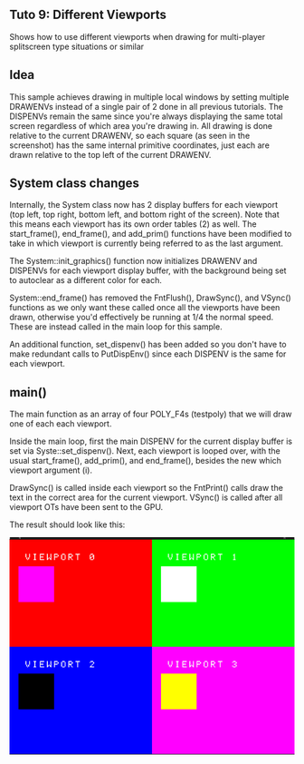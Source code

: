 ## Tuto 9: Different Viewports

Shows how to use different viewports when drawing for multi-player
splitscreen type situations or similar

## Idea

This sample achieves drawing in multiple local windows by
setting multiple DRAWENVs instead of a single pair of 2 done in
all previous tutorials. The DISPENVs remain the same since you're
always displaying the same total screen regardless of which area
you're drawing in. All drawing is done relative to the current
DRAWENV, so each square (as seen in the screenshot) has the same
internal primitive coordinates, just each are drawn relative to
the top left of the current DRAWENV.

## System class changes

Internally, the System class now has 2 display buffers for each viewport
(top left, top right, bottom left, and bottom right of the screen). Note that this
means each viewport has its own order tables (2) as well.
The start_frame(), end_frame(), and add_prim() functions have been modified
to take in which viewport is currently being referred to as the last
argument. 

The System::init_graphics() function now initializes DRAWENV and DISPENVs for
each viewport display buffer, with the background being set to autoclear as a
different color for each.

System::end_frame() has removed the FntFlush(), DrawSync(), and VSync() functions
as we only want these called once all the viewports have been drawn, otherwise
you'd effectively be running at 1/4 the normal speed. These are instead called
in the main loop for this sample.

An additional function, set_dispenv() has been added so you don't have to make
redundant calls to PutDispEnv() since each DISPENV is the same for each viewport.

## main()
The main function as an array of four POLY_F4s (testpoly) that we will
draw one of each each viewport. 

Inside the main loop, first the main DISPENV for the current display buffer is
set via Syste::set_dispenv(). Next, each viewport is looped over, with the
usual start_frame(), add_prim(), and end_frame(), besides the new which
viewport argument (i).

DrawSync() is called inside each viewport so the FntPrint() calls draw the text
in the correct area for the current viewport. VSync() is called after all viewport OTs
have been sent to the GPU.

The result should look like this:

![Missing Screenshot](./screenshot.png "Tuto9 screenshot")

